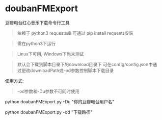 # doubanFMExport
豆瓣电台红心音乐下载命令行工具
> 依赖于 python3 requests库
> 可通过 pip install requests安装

> 需在python3下运行

> Linux下可用, Windows下尚未测试

> 默认会下载到脚本目录下的download目录下
> 可在config/config.json中通过更改downloadPath或-od参数控制脚本下载目录

使用方式:

  > -od参数和-Du参数不可同时使用

  python doubanFMExport.py -Du "你的豆瓣电台用户名"
  
  python doubanFMExport.py -od "下载路径"
